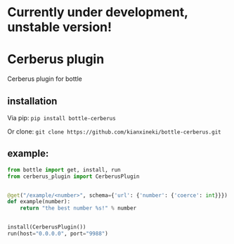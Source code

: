 # Currently under development, unstable version!
# Cerberus plugin
Cerberus plugin for bottle

## installation

Via pip:
```pip install bottle-cerberus```

Or clone:
```git clone https://github.com/kianxineki/bottle-cerberus.git```


## example:
```python
from bottle import get, install, run
from cerberus_plugin import CerberusPlugin


@get("/example/<number>", schema={'url': {'number': {'coerce': int}}})
def example(number):
    return "the best number %s!" % number


install(CerberusPlugin())
run(host="0.0.0.0", port="9988")

```
